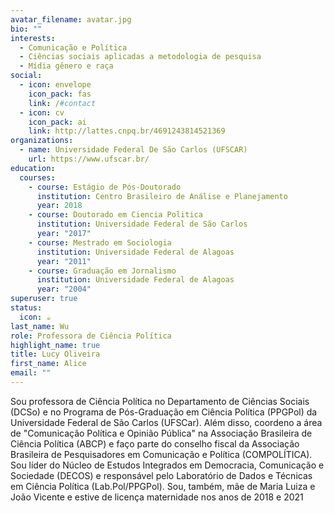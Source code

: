 ```yaml
---
avatar_filename: avatar.jpg
bio: ""
interests:
  - Comunicação e Política
  - Ciências sociais aplicadas a metodologia de pesquisa
  - Mídia gênero e raça
social:
  - icon: envelope
    icon_pack: fas
    link: /#contact
  - icon: cv
    icon_pack: ai
    link: http://lattes.cnpq.br/4691243814521369
organizations:
  - name: Universidade Federal De São Carlos (UFSCAR)
    url: https://www.ufscar.br/
education:
  courses:
    - course: Estágio de Pós-Doutorado
      institution: Centro Brasileiro de Análise e Planejamento
      year: 2018
    - course: Doutorado em Ciencia Politica
      institution: Universidade Federal de São Carlos
      year: "2017"
    - course: Mestrado em Sociologia
      institution: Universidade Federal de Alagoas
      year: "2011"
    - course: Graduação em Jornalismo
      institution: Universidade Federal de Alagoas
      year: "2004"
superuser: true
status:
  icon: ☕️
last_name: Wu
role: Professora de Ciência Política
highlight_name: true
title: Lucy Oliveira
first_name: Alice
email: ""
---
```

<!--StartFragment-->

Sou professora de Ciência Política no Departamento de Ciências Sociais (DCSo) e no Programa de Pós-Graduação em Ciência Política (PPGPol) da Universidade Federal de São Carlos (UFSCar). Além disso, coordeno a área de "Comunicação Política e Opinião Pública" na Associação Brasileira de Ciência Política (ABCP) e faço parte do conselho fiscal da Associação Brasileira de Pesquisadores em Comunicação e Política (COMPOLÍTICA). Sou líder do Núcleo de Estudos Integrados em Democracia, Comunicação e Sociedade (DECOS) e responsável pelo Laboratório de Dados e Técnicas em Ciência Política (Lab.Pol/PPGPol). Sou, também, mãe de Maria Luiza e João Vicente e estive de licença maternidade nos anos de 2018 e 2021

<!--EndFragment-->